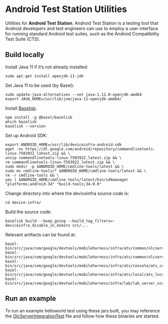 # Android Test Station Utilities

Utilities for **Android Test Station**. Android Test Station is a testing tool
that Android developers and test engineers can use to employ a user interface
for running standard Android test suites, such as the Android Compatibility Test
Suite (CTS).

## Build locally

Install Java 11 if it’s not already installed:

```
sudo apt-get install openjdk-11-jdk
```

Set Java 11 to be used (by Bazel):

```
sudo update-java-alternatives --set java-1.11.0-openjdk-amd64
export JAVA_HOME=/usr/lib/jvm/java-11-openjdk-amd64/
```

Install [Bazelisk](https://github.com/bazelbuild/bazelisk):

```
npm install -g @bazel/bazelisk
which bazelisk
bazelisk --version
```

Set up Android SDK:

```
export ANDROID_HOME=/usr/lib/deviceinfra-android-sdk
wget -nv https://dl.google.com/android/repository/commandlinetools-linux-7583922_latest.zip && \
unzip commandlinetools-linux-7583922_latest.zip && \
rm commandlinetools-linux-7583922_latest.zip && \
sudo mkdir -p $ANDROID_HOME/cmdline-tools/latest && \
sudo mv cmdline-tools/* $ANDROID_HOME/cmdline-tools/latest && \
rm -r cmdline-tools && \
yes | $ANDROID_HOME/cmdline-tools/latest/bin/sdkmanager "platforms;android-34" "build-tools;34.0.0"
```

Change directory into where the deviceinfra source code is:

```
cd device-infra/
```

Build the source code:

```
bazelisk build --keep_going --build_tag_filters=-deviceinfra_disable_in_kokoro src/...
```

Relevant artifacts can be found at:

```
bazel-bin/src/java/com/google/devtools/mobileharness/infra/ats/common/olcserver/ats_olc_server_deploy.jar
bazel-bin/src/java/com/google/devtools/mobileharness/infra/ats/common/olcserver/ats_olc_server_local_mode_deploy.jar
bazel-bin/src/java/com/google/devtools/mobileharness/infra/ats/console/ats_console_deploy.jar
bazel-bin/src/java/com/google/devtools/mobileharness/infra/ats/local/ats_local_runner_deploy.jar
bazel-bin/src/java/com/google/devtools/mobileharness/infra/lab/lab_server_oss_deploy.jar
```

## Run an example

To run an example helloworld test using these jars built, you may reference the
[OlcServerIntegrationTest](https://github.com/google/device-infra/blob/f96966f3ba4d8bf614d64c08d06bb200d50cd8d5/src/javatests/com/google/devtools/mobileharness/infra/client/longrunningservice/OlcServerIntegrationTest.java)
file and follow how these binaries are started.
